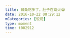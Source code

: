 ```yaml
---
title: 辣条吃多了，肚子在烧火😭
date: 2016-10-22 00:29:12
mCategories: [说说]
type: moment
time: t002912
---
```


